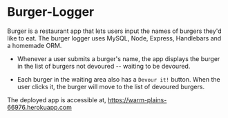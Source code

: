 # Burger-Logger

Burger is a restaurant app that lets users input the names of burgers they'd like to eat. The burger logger uses MySQL, Node, Express, Handlebars and a homemade ORM.

* Whenever a user submits a burger's name, the app displays the burger in the list of burgers not devoured -- waiting to be devoured.

* Each burger in the waiting area also has a `Devour it!` button. When the user clicks it, the burger will move to the list of devoured burgers.

The deployed app is accessible at, https://warm-plains-66976.herokuapp.com
